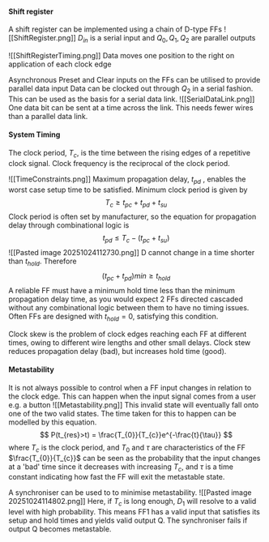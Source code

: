 #### Shift register
A shift register can be implemented using a chain of D-type FFs
![[ShiftRegister.png]]
$D_{in}$ is a serial input and $Q_0,Q_1,Q_2$ are parallel outputs

![[ShiftRegisterTiming.png]]
Data moves one position to the right on application of each clock edge

Asynchronous Preset and Clear inputs on the FFs can be utilised to provide parallel data input
Data can be clocked out through $Q_2$ in a serial fashion. This can be used as the basis for a serial data link.
![[SerialDataLink.png]]
One data bit can be sent at a time across the link. This needs fewer wires than a parallel data link.

#### System Timing
The clock period, $T_c$, is the time between the rising edges of a repetitive clock signal. 
Clock frequency is the reciprocal of the clock period.

![[TimeConstraints.png]]
Maximum propagation delay, $t_{pd}$ , enables the worst case setup time to be satisfied. Minimum clock period is given by $$
T_{c}\geq t_{pc}+t_{pd}+t_{su}
$$
Clock period is often set by manufacturer, so the equation for propagation delay through combinational logic is $$
t_{pd} \leq T_{c}-(t_{pc}+t_{su})
$$
![[Pasted image 20251024112730.png]]
D cannot change in a time shorter than $t_{hold}$. Therefore $$
(t_{pc}+t_{pd})min \geq t_{hold}
$$
A reliable FF must have a minimum hold time less than the minimum propagation delay time, as you would expect 2 FFs directed cascaded without any combinational logic between them to have no timing issues. Often FFs are designed with $t_{hold}=0$, satisfying this condition.

Clock skew is the problem of clock edges reaching each FF at different times, owing to different wire lengths and other small delays.
Clock stew reduces propagation delay (bad), but increases hold time (good).

#### Metastability
It is not always possible to control when a FF input changes in relation to the clock edge. This can happen when the input signal comes from a user e.g. a button
![[Metastability.png]]
This invalid state will eventually fall onto one of the two valid states. The time taken for this to happen can be modelled by this equation. $$
P(t_{res}>t) = \frac{T_{0}}{T_{c}}e^{-\frac{t}{\tau}}
$$
where $T_c$ is the clock period, and $T_0$ and _$\tau$_ are characteristics of the FF
$\frac{T_{0}}{T_{c}}$ can be seen as the probability that the input changes at a 'bad' time since it decreases with increasing $T_c$, and $\tau$ is a time constant indicating how fast the FF will exit the metastable state.

A synchroniser can be used to to minimise metastability.
![[Pasted image 20251024114802.png]]
Here, if $T_c$ is long enough, $D_1$ will resolve to a valid level with high probability. This means FF1 has a valid input that satisfies its setup and hold times and yields valid output Q. 
The synchroniser fails if output Q becomes metastable.